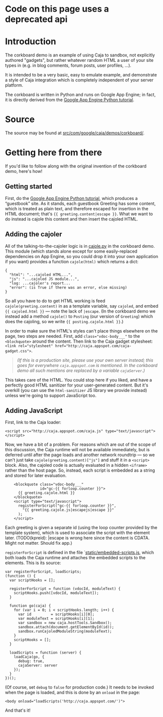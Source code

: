 # Code on this page uses a deprecated api #


# Introduction #

The corkboard demo is an example of using Caja to sandbox, not explicitly authored "gadgets", but rather whatever random HTML a user of your site types in (e.g. in blog comments, forum posts, user profiles, ...).

It is intended to be a very basic, easy to emulate example, and demonstrate a style of Caja integration which is completely independent of your server platform.

The corkboard is written in Python and runs on Google App Engine; in fact, it is directly derived from the [Google App Engine Python tutorial](http://code.google.com/appengine/docs/python/gettingstarted/).

# Source #

The source may be found at [src/com/google/caja/demos/corkboard/](http://code.google.com/p/google-caja/source/browse/trunk/src/com/google/caja/demos/corkboard/).

# Getting here from there #

If you'd like to follow along with the original invention of the corkboard demo, here's how!

## Getting started ##

First, do the [Google App Engine Python tutorial](http://code.google.com/appengine/docs/python/gettingstarted/), which produces a “guestbook” site. As it stands, each guestbook Greeting has some content, which is treated as plain text, and therefore escaped for insertion in the HTML document; that's `{{ greeting.content|escape }}`. What we want to do instead is cajole this content and then insert the cajoled HTML.

## Adding the cajoler ##

All of the talking-to-the-cajoler logic is in [cajole.py](http://code.google.com/p/google-caja/source/browse/trunk/src/com/google/caja/demos/corkboard/cajole.py) in the corkboard demo. This module (which stands alone except for some easily-replaced dependencies on App Engine, so you could drop it into your own application if you want) provides a function `cajole(html)` which returns a dict:

```
{
  "html": "...cajoled HTML...",
  "js": "...cajoled JS module...",
  "log: ...cajoler's report...
  "error": (is True if there was an error, else missing)
}
```

So all you have to do to get HTML working is feed `cajole(greeting.content)` in as a template variable, say `cajoled`, and embed `{{ cajoled.html }}` — note the lack of `|escape`. (In the corkboard demo we instead add a method `cajole()` to `Posting` (our version of `Greeting`) which does the cajoling, so we write `{{ posting.cajole.html }}`.)

In order to make sure the HTML's styles can't place things elsewhere on the page, two steps are needed. First, add `class="vdoc-body___"` to the `<blockquote>` around the content. Then link to the Caja gadget stylesheet: `<link rel="stylesheet" href="http://caja.appspot.com/caja-gadget.css">`.

> _(If this is a production site, please use your own server instead; this goes for everywhere `caja.appspot.com` is mentioned. In the corkboard demo all such mentions are replaced by a variable `cajaServer`.)_

This takes care of the HTML. You could stop here if you liked, and have a perfectly good HTML sanitizer for your user-generated content. But it's overkill (you can use the `html-sanitizer` JS library we provide instead) unless we're going to support JavaScript too.

## Adding JavaScript ##

First, link to the Caja loader:
```
<script src="http://caja.appspot.com/caja.js" type="text/javascript"></script>
```

Now, we have a bit of a problem. For reasons which are out of the scope of this discussion, the Caja runtime will not be available immediately, but is deferred until after the page loads and another network roundtrip — so we can't just take `cajole(greeting.content)["js"]` and stuff it in a `<script>` block. Also, the cajoled code is actually evaluated in a hidden `<iframe>` rather than the host page. So, instead, each script is embedded as a string and stored for later evaluation.

```
    <blockquote class="vdoc-body___"
                id="gc-{{ forloop.counter }}">
      {{ greeting.cajole.html }}
    </blockquote>
    <script type="text/javascript">
      registerForScript("gc-{{ forloop.counter }}",
        "{{ greeting.cajole.js|escapejs|escape }}"
      );
    </script>
```

Each greeting is given a separate id (using the loop counter provided by the template system), which is used to associate the script with the element later. (TODO(kpreid): |escape is wrong here since the content is CDATA. Might not matter. Should fix app.)

`registerForScript` is defined in the file `[static/embedded-scripts.js](http://code.google.com/p/google-caja/source/browse/trunk/src/com/google/caja/demos/corkboard/static/embedded-scripts.js), which both loads the Caja runtime and attaches the embedded scripts to the elements. This is its source:

```
var registerForScript, loadScripts;
(function () {
  var scriptHooks = [];

  registerForScript = function (vdocId, moduleText) {
    scriptHooks.push([vdocId, moduleText]);
  }

  function go(caja) {
    for (var i = 0; i < scriptHooks.length; i++) {
      var id         = scriptHooks[i][0];
      var moduleText = scriptHooks[i][1];
      var sandbox = new caja.hostTools.Sandbox();
      sandbox.attach(document.getElementById(id));
      sandbox.runCajoledModuleString(moduleText);
    }
    scriptHooks = [];
  }
  
  loadScripts = function (server) {
    loadCaja(go, {
      debug: true,
      cajaServer: server
    });
  }
})();
```
(Of course, set `debug` to `false` for production code.) It needs to be invoked when the page is loaded, and this is done by an `onload` in the page:
```
<body onload="loadScripts('http://caja.appspot.com/')">
```

And that's it!
